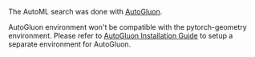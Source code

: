 The AutoML search was done with [AutoGluon](https://auto.gluon.ai/stable/index.html).

AutoGluon environment won't be compatible with the pytorch-geometry environment. Please refer to [AutoGluon Installation Guide](https://auto.gluon.ai/stable/install.html#installing-autogluon) to setup a separate environment for AutoGluon.

